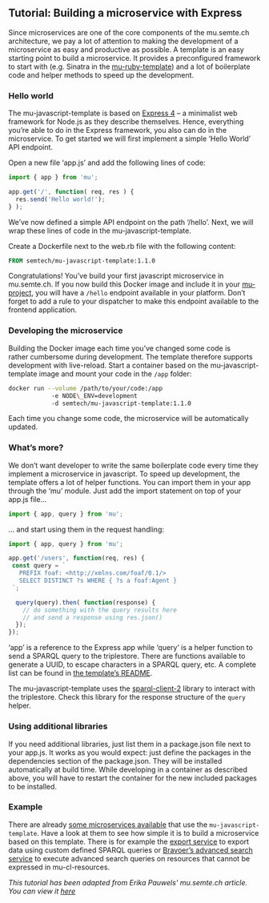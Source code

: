 ## Tutorial: Building a microservice with Express
Since microservices are one of the core components of the mu.semte.ch architecture, we pay a lot of attention to making the development of a microservice as easy and productive as possible. A template is an easy starting point to build a microservice. It provides a preconfigured framework to start with (e.g. Sinatra in the [mu-ruby-template](https://github.com/mu-semtech/mu-ruby-template)) and a lot of boilerplate code and helper methods to speed up the development.

### Hello world
The mu-javascript-template is based on [Express 4](https://expressjs.com/) – a minimalist web framework for Node.js as they describe themselves. Hence, everything you’re able to do in the Express framework, you also can do in the microservice. To get started we will first implement a simple ‘Hello World’ API endpoint.

Open a new file ‘app.js’ and add the following lines of code:
```js
import { app } from 'mu';

app.get('/', function( req, res ) {
  res.send('Hello world!');
} );
```

We’ve now defined a simple API endpoint on the path ‘/hello’. Next, we will wrap these lines of code in the mu-javascript-template.

Create a Dockerfile next to the web.rb file with the following content:
```Dockerfile
FROM semtech/mu-javascript-template:1.1.0
```

Congratulations! You’ve build your first javascript microservice in mu.semte.ch. If you now build this Docker image and include it in your [mu-project](https://github.com/mu-semtech/mu-project), you will have a `/hello` endpoint available in your platform. Don’t forget to add a rule to your dispatcher to make this endpoint available to the frontend application.

### Developing the microservice
Building the Docker image each time you’ve changed some code is rather cumbersome during development. The template therefore supports development with live-reload. Start a container based on the mu-javascript-template image and mount your code in the `/app` folder:
```bash
docker run --volume /path/to/your/code:/app
            -e NODE\_ENV=development
            -d semtech/mu-javascript-template:1.1.0
```

Each time you change some code, the microservice will be automatically updated.

### What’s more?
We don’t want developer to write the same boilerplate code every time they implement a microservice in javascript. To speed up development, the template offers a lot of helper functions. You can import them in your app through the ‘mu’ module. Just add the import statement on top of your app.js file…
```js
import { app, query } from 'mu';
```
… and start using them in the request handling:
```js
import { app, query } from 'mu';

app.get('/users', function(req, res) {
 const query = `
   PREFIX foaf: <http://xmlns.com/foaf/0.1/>
   SELECT DISTINCT ?s WHERE { ?s a foaf:Agent }
 `;

  query(query).then( function(response) {
    // do something with the query results here
    // and send a response using res.json()
  });
});
```

‘app’ is a reference to the Express app while ‘query’ is a helper function to send a SPARQL query to the triplestore. There are functions available to generate a UUID, to escape characters in a SPARQL query, etc. A complete list can be found in [the template’s README](README.md#helpers).

The mu-javascript-template uses the [sparql-client-2](https://www.npmjs.com/package/sparql-client-2) library to interact with the triplestore. Check this library for the response structure of the `query` helper.

### Using additional libraries
If you need additional libraries, just list them in a package.json file next to your app.js. It works as you would expect: just define the packages in the dependencies section of the package.json. They will be installed automatically at build time. While developing in a container as described above, you will have to restart the container for the new included packages to be installed.

### Example
There are already [some microservices available](https://github.com/search?q=topic%3Amu-service+org%3Amu-semtech&type=Repositories) that use the `mu-javascript-template`. Have a look at them to see how simple it is to build a microservice based on this template. There is for example the [export service](https://github.com/mu-semtech/export-service) to export data using custom defined SPARQL queries or [Bravoer’s advanced search service](https://github.com/bravoer/advanced-search-service) to execute advanced search queries on resources that cannot be expressed in mu-cl-resources.

*This tutorial has been adapted from Erika Pauwels' mu.semte.ch article. You can view it [here](https://mu.semte.ch/2017/06/29/building-a-microservice-with-express/)*
